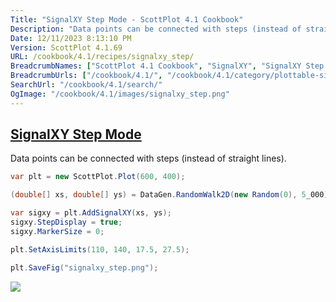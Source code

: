 ```yaml
---
Title: "SignalXY Step Mode - ScottPlot 4.1 Cookbook"
Description: "Data points can be connected with steps (instead of straight lines)."
Date: 12/11/2023 8:13:10 PM
Version: ScottPlot 4.1.69
URL: /cookbook/4.1/recipes/signalxy_step/
BreadcrumbNames: ["ScottPlot 4.1 Cookbook", "SignalXY", "SignalXY Step Mode"]
BreadcrumbUrls: ["/cookbook/4.1/", "/cookbook/4.1/category/plottable-signalxy", "/cookbook/4.1/recipes/signalxy_step/"]
SearchUrl: "/cookbook/4.1/search/"
OgImage: "/cookbook/4.1/images/signalxy_step.png"
---
```


<h2><a id='signalxy-step-mode' href='/cookbook/4.1/recipes/signalxy_step/'>SignalXY Step Mode</a></h2>

Data points can be connected with steps (instead of straight lines).

```cs
var plt = new ScottPlot.Plot(600, 400);

(double[] xs, double[] ys) = DataGen.RandomWalk2D(new Random(0), 5_000);

var sigxy = plt.AddSignalXY(xs, ys);
sigxy.StepDisplay = true;
sigxy.MarkerSize = 0;

plt.SetAxisLimits(110, 140, 17.5, 27.5);

plt.SaveFig("signalxy_step.png");
```

<img src='../../images/signalxy_step.png' class='d-block mx-auto my-5' />


